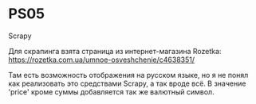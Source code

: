 # PS05
 Scrapy

Для скрапинга взята страница из интернет-магазина Rozetka: https://rozetka.com.ua/umnoe-osveshchenie/c4638351/

Там есть возможность отображения на русском языке, но я не понял как реализовать это средствами Scrapy, а так вроде всё. В значение 'price' кроме суммы добавляется так же валютный символ.
